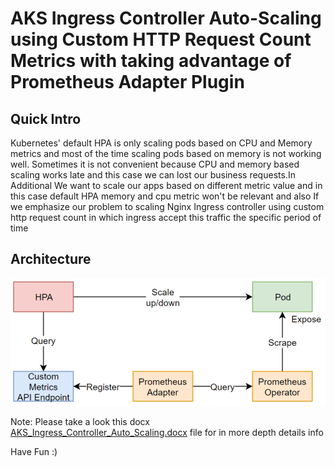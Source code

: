 # AKS Ingress Controller Auto-Scaling using Custom HTTP Request Count Metrics with taking advantage of Prometheus Adapter Plugin

## Quick Intro 
Kubernetes' default HPA is only scaling pods based on CPU and Memory metrics and most of the time scaling pods based on memory is not working well. Sometimes it is not convenient because CPU and memory based scaling works late and this case we can lost our business requests.In Additional We want to scale our apps based on different metric value and in this case default HPA memory and cpu metric won't be relevant and also If we emphasize our problem to scaling Nginx Ingress controller using custom http request count in which ingress accept this traffic the specific period of time

## Architecture
![Alt text](architecture.png?raw=true "Architecture")

Note: Please take a look this docx  [AKS_Ingress_Controller_Auto_Scaling.docx](AKS_Ingress_Controller_Auto_Scaling.docx) file for  in more depth details info


Have Fun :)